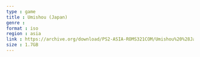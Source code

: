 ```yaml
---
type : game
title : Umishou (Japan)
genre : 
format : iso
region : asia
link : https://archive.org/download/PS2-ASIA-ROMS321COM/Umishou%20%28Japan%29.7z
size : 1.7GB
---
```

